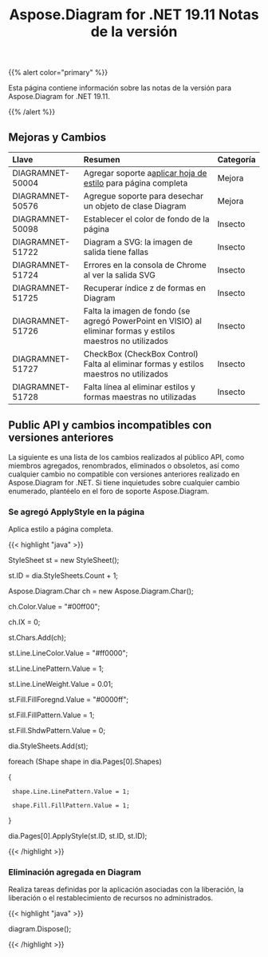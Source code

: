 ﻿---
title: Aspose.Diagram for .NET 19.11 Notas de la versión
type: docs
weight: 20
url: /es/net/aspose-diagram-for-net-19-11-release-notes/
---
{{% alert color="primary" %}} 

Esta página contiene información sobre las notas de la versión para Aspose.Diagram for .NET 19.11.

{{% /alert %}} 
## **Mejoras y Cambios**

|**Llave**|**Resumen**|**Categoría**|
|:- |:- |:- |
|DIAGRAMNET-50004| Agregar soporte a[aplicar hoja de estilo](/diagram/es/net/format-visio-pages/) para página completa|Mejora|
|DIAGRAMNET-50576|Agregue soporte para desechar un objeto de clase Diagram|Mejora|
|DIAGRAMNET-50098|Establecer el color de fondo de la página|Insecto|
|DIAGRAMNET-51722|Diagram a SVG: la imagen de salida tiene fallas|Insecto|
|DIAGRAMNET-51724|Errores en la consola de Chrome al ver la salida SVG|Insecto|
|DIAGRAMNET-51725|Recuperar índice z de formas en Diagram|Insecto|
|DIAGRAMNET-51726|Falta la imagen de fondo (se agregó PowerPoint en VISIO) al eliminar formas y estilos maestros no utilizados|Insecto|
|DIAGRAMNET-51727|CheckBox (CheckBox Control) Falta al eliminar formas y estilos maestros no utilizados|Insecto|
|DIAGRAMNET-51728|Falta línea al eliminar estilos y formas maestras no utilizadas|Insecto|

## **Public API y cambios incompatibles con versiones anteriores**
La siguiente es una lista de los cambios realizados al público API, como miembros agregados, renombrados, eliminados o obsoletos, así como cualquier cambio no compatible con versiones anteriores realizado en Aspose.Diagram for .NET. Si tiene inquietudes sobre cualquier cambio enumerado, plantéelo en el foro de soporte Aspose.Diagram.
### **Se agregó ApplyStyle en la página**
Aplica estilo a página completa.

{{< highlight "java" >}}

StyleSheet st = new StyleSheet();

st.ID = dia.StyleSheets.Count + 1;

Aspose.Diagram.Char ch = new Aspose.Diagram.Char();

ch.Color.Value = "#00ff00";

ch.IX = 0;

st.Chars.Add(ch);

st.Line.LineColor.Value = "#ff0000";

st.Line.LinePattern.Value = 1;

st.Line.LineWeight.Value = 0.01;

st.Fill.FillForegnd.Value = "#0000ff";

st.Fill.FillPattern.Value = 1;

st.Fill.ShdwPattern.Value = 0;

dia.StyleSheets.Add(st);

foreach (Shape shape in dia.Pages[0].Shapes)

{

     shape.Line.LinePattern.Value = 1;
    
     shape.Fill.FillPattern.Value = 1;

}

dia.Pages[0].ApplyStyle(st.ID, st.ID, st.ID);

{{< /highlight >}}
### **Eliminación agregada en Diagram**
Realiza tareas definidas por la aplicación asociadas con la liberación, la liberación o el restablecimiento de recursos no administrados.

{{< highlight "java" >}}

 diagram.Dispose();

{{< /highlight >}}
